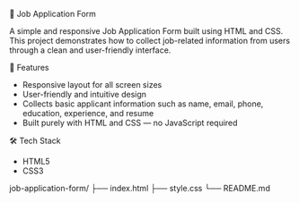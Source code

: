  💼 Job Application Form

A simple and responsive Job Application Form built using HTML and CSS. This project demonstrates how to collect job-related information from users through a clean and user-friendly interface.

🚀 Features

- Responsive layout for all screen sizes
- User-friendly and intuitive design
- Collects basic applicant information such as name, email, phone, education, experience, and resume
- Built purely with HTML and CSS — no JavaScript required

 🛠️ Tech Stack

- HTML5
- CSS3


job-application-form/
├── index.html
├── style.css
└── README.md



